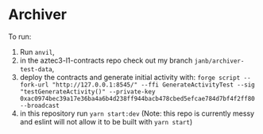 # Archiver
To run:
1. Run `anvil`,
2. in the aztec3-l1-contracts repo check out my branch `janb/archiver-test-data`,
3. deploy the contracts and generate initial activity with: `forge script --fork-url "http://127.0.0.1:8545/" --ffi GenerateActivityTest --sig "testGenerateActivity()" --private-key 0xac0974bec39a17e36ba4a6b4d238ff944bacb478cbed5efcae784d7bf4f2ff80 --broadcast`
4. in this repository run `yarn start:dev` (Note: this repo is currently messy and eslint will not allow it to be built with `yarn start`)
